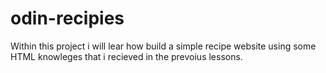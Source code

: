 # odin-recipies
Within this project i will lear how build a simple recipe website using some HTML knowleges that i recieved in the prevoius lessons.